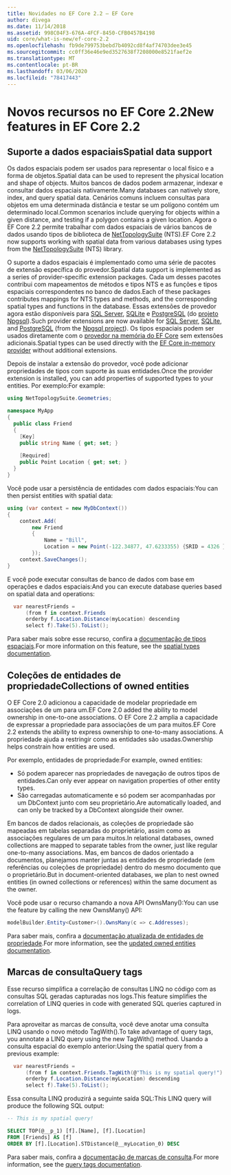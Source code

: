 ```yaml
---
title: Novidades no EF Core 2.2 – EF Core
author: divega
ms.date: 11/14/2018
ms.assetid: 998C04F3-676A-4FCF-8450-CFB0457B4198
uid: core/what-is-new/ef-core-2.2
ms.openlocfilehash: fb9de799753bebd7b4092cd8f4af74703dee3e45
ms.sourcegitcommit: cc0ff36e46e9ed3527638f7208000e8521faef2e
ms.translationtype: MT
ms.contentlocale: pt-BR
ms.lasthandoff: 03/06/2020
ms.locfileid: "78417443"
---
```

# <a name="new-features-in-ef-core-22"></a><span data-ttu-id="d43a9-102">Novos recursos no EF Core 2.2</span><span class="sxs-lookup"><span data-stu-id="d43a9-102">New features in EF Core 2.2</span></span>

## <a name="spatial-data-support"></a><span data-ttu-id="d43a9-103">Suporte a dados espaciais</span><span class="sxs-lookup"><span data-stu-id="d43a9-103">Spatial data support</span></span>

<span data-ttu-id="d43a9-104">Os dados espaciais podem ser usados para representar o local físico e a forma de objetos.</span><span class="sxs-lookup"><span data-stu-id="d43a9-104">Spatial data can be used to represent the physical location and shape of objects.</span></span>
<span data-ttu-id="d43a9-105">Muitos bancos de dados podem armazenar, indexar e consultar dados espaciais nativamente.</span><span class="sxs-lookup"><span data-stu-id="d43a9-105">Many databases can natively store, index, and query spatial data.</span></span>
<span data-ttu-id="d43a9-106">Cenários comuns incluem consultas para objetos em uma determinada distância e testar se um polígono contém um determinado local.</span><span class="sxs-lookup"><span data-stu-id="d43a9-106">Common scenarios include querying for objects within a given distance, and testing if a polygon contains a given location.</span></span>
<span data-ttu-id="d43a9-107">Agora o EF Core 2.2 permite trabalhar com dados espaciais de vários bancos de dados usando tipos de biblioteca de [NetTopologySuite](https://github.com/NetTopologySuite/NetTopologySuite) (NTS).</span><span class="sxs-lookup"><span data-stu-id="d43a9-107">EF Core 2.2 now supports working with spatial data from various databases using types from the [NetTopologySuite](https://github.com/NetTopologySuite/NetTopologySuite) (NTS) library.</span></span>

<span data-ttu-id="d43a9-108">O suporte a dados espaciais é implementado como uma série de pacotes de extensão específica do provedor.</span><span class="sxs-lookup"><span data-stu-id="d43a9-108">Spatial data support is implemented as a series of provider-specific extension packages.</span></span>
<span data-ttu-id="d43a9-109">Cada um desses pacotes contribui com mapeamentos de métodos e tipos NTS e as funções e tipos espaciais correspondentes no banco de dados.</span><span class="sxs-lookup"><span data-stu-id="d43a9-109">Each of these packages contributes mappings for NTS types and methods, and the corresponding spatial types and functions in the database.</span></span>
<span data-ttu-id="d43a9-110">Essas extensões de provedor agora estão disponíveis para [SQL Server](https://www.nuget.org/packages/Microsoft.EntityFrameworkCore.SqlServer.NetTopologySuite/), [SQLite](https://www.nuget.org/packages/Microsoft.EntityFrameworkCore.Sqlite.NetTopologySuite/) e [PostgreSQL](https://www.nuget.org/packages/Npgsql.EntityFrameworkCore.PostgreSQL.NetTopologySuite/) (do [projeto Npgsql](https://www.npgsql.org/)).</span><span class="sxs-lookup"><span data-stu-id="d43a9-110">Such provider extensions are now available for [SQL Server](https://www.nuget.org/packages/Microsoft.EntityFrameworkCore.SqlServer.NetTopologySuite/), [SQLite](https://www.nuget.org/packages/Microsoft.EntityFrameworkCore.Sqlite.NetTopologySuite/), and [PostgreSQL](https://www.nuget.org/packages/Npgsql.EntityFrameworkCore.PostgreSQL.NetTopologySuite/) (from the [Npgsql project](https://www.npgsql.org/)).</span></span>
<span data-ttu-id="d43a9-111">Os tipos espaciais podem ser usados diretamente com o [provedor na memória do EF Core](xref:core/providers/in-memory/index) sem extensões adicionais.</span><span class="sxs-lookup"><span data-stu-id="d43a9-111">Spatial types can be used directly with the [EF Core in-memory provider](xref:core/providers/in-memory/index) without additional extensions.</span></span>

<span data-ttu-id="d43a9-112">Depois de instalar a extensão do provedor, você pode adicionar propriedades de tipos com suporte às suas entidades.</span><span class="sxs-lookup"><span data-stu-id="d43a9-112">Once the provider extension is installed, you can add properties of supported types to your entities.</span></span> <span data-ttu-id="d43a9-113">Por exemplo:</span><span class="sxs-lookup"><span data-stu-id="d43a9-113">For example:</span></span>

``` csharp
using NetTopologySuite.Geometries;

namespace MyApp
{
  public class Friend
  {
    [Key]
    public string Name { get; set; }
  
    [Required]
    public Point Location { get; set; }
  }
}
```

<span data-ttu-id="d43a9-114">Você pode usar a persistência de entidades com dados espaciais:</span><span class="sxs-lookup"><span data-stu-id="d43a9-114">You can then persist entities with spatial data:</span></span>

``` csharp
using (var context = new MyDbContext())
{
    context.Add(
        new Friend
        {
            Name = "Bill",
            Location = new Point(-122.34877, 47.6233355) {SRID = 4326 }
        });
    context.SaveChanges();
}
```

<span data-ttu-id="d43a9-115">E você pode executar consultas de banco de dados com base em operações e dados espaciais:</span><span class="sxs-lookup"><span data-stu-id="d43a9-115">And you can execute database queries based on spatial data and operations:</span></span>

``` csharp
  var nearestFriends =
      (from f in context.Friends
      orderby f.Location.Distance(myLocation) descending
      select f).Take(5).ToList();
```

<span data-ttu-id="d43a9-116">Para saber mais sobre esse recurso, confira a [documentação de tipos espaciais](xref:core/modeling/spatial).</span><span class="sxs-lookup"><span data-stu-id="d43a9-116">For more information on this feature, see the [spatial types documentation](xref:core/modeling/spatial).</span></span>

## <a name="collections-of-owned-entities"></a><span data-ttu-id="d43a9-117">Coleções de entidades de propriedade</span><span class="sxs-lookup"><span data-stu-id="d43a9-117">Collections of owned entities</span></span>

<span data-ttu-id="d43a9-118">O EF Core 2.0 adicionou a capacidade de modelar propriedade em associações de um para um.</span><span class="sxs-lookup"><span data-stu-id="d43a9-118">EF Core 2.0 added the ability to model ownership in one-to-one associations.</span></span>
<span data-ttu-id="d43a9-119">O EF Core 2.2 amplia a capacidade de expressar a propriedade para associações de um para muitos.</span><span class="sxs-lookup"><span data-stu-id="d43a9-119">EF Core 2.2 extends the ability to express ownership to one-to-many associations.</span></span>
<span data-ttu-id="d43a9-120">A propriedade ajuda a restringir como as entidades são usadas.</span><span class="sxs-lookup"><span data-stu-id="d43a9-120">Ownership helps constrain how entities are used.</span></span>

<span data-ttu-id="d43a9-121">Por exemplo, entidades de propriedade:</span><span class="sxs-lookup"><span data-stu-id="d43a9-121">For example, owned entities:</span></span>

- <span data-ttu-id="d43a9-122">Só podem aparecer nas propriedades de navegação de outros tipos de entidades.</span><span class="sxs-lookup"><span data-stu-id="d43a9-122">Can only ever appear on navigation properties of other entity types.</span></span>
- <span data-ttu-id="d43a9-123">São carregadas automaticamente e só podem ser acompanhadas por um DbContext junto com seu proprietário.</span><span class="sxs-lookup"><span data-stu-id="d43a9-123">Are automatically loaded, and can only be tracked by a DbContext alongside their owner.</span></span>

<span data-ttu-id="d43a9-124">Em bancos de dados relacionais, as coleções de propriedade são mapeadas em tabelas separadas do proprietário, assim como as associações regulares de um para muitos.</span><span class="sxs-lookup"><span data-stu-id="d43a9-124">In relational databases, owned collections are mapped to separate tables from the owner, just like regular one-to-many associations.</span></span>
<span data-ttu-id="d43a9-125">Mas, em bancos de dados orientado a documentos, planejamos manter juntas as entidades de propriedade (em referências ou coleções de propriedade) dentro do mesmo documento que o proprietário.</span><span class="sxs-lookup"><span data-stu-id="d43a9-125">But in document-oriented databases, we plan to nest owned entities (in owned collections or references) within the same document as the owner.</span></span>

<span data-ttu-id="d43a9-126">Você pode usar o recurso chamando a nova API OwnsMany():</span><span class="sxs-lookup"><span data-stu-id="d43a9-126">You can use the feature by calling the new OwnsMany() API:</span></span>

``` csharp
modelBuilder.Entity<Customer>().OwnsMany(c => c.Addresses);
```

<span data-ttu-id="d43a9-127">Para saber mais, confira a [documentação atualizada de entidades de propriedade](xref:core/modeling/owned-entities#collections-of-owned-types).</span><span class="sxs-lookup"><span data-stu-id="d43a9-127">For more information, see the [updated owned entities documentation](xref:core/modeling/owned-entities#collections-of-owned-types).</span></span>

## <a name="query-tags"></a><span data-ttu-id="d43a9-128">Marcas de consulta</span><span class="sxs-lookup"><span data-stu-id="d43a9-128">Query tags</span></span>

<span data-ttu-id="d43a9-129">Esse recurso simplifica a correlação de consultas LINQ no código com as consultas SQL geradas capturadas nos logs.</span><span class="sxs-lookup"><span data-stu-id="d43a9-129">This feature simplifies the correlation of LINQ queries in code with generated SQL queries captured in logs.</span></span>

<span data-ttu-id="d43a9-130">Para aproveitar as marcas de consulta, você deve anotar uma consulta LINQ usando o novo método TagWith().</span><span class="sxs-lookup"><span data-stu-id="d43a9-130">To take advantage of query tags, you annotate a LINQ query using the new TagWith() method.</span></span>
<span data-ttu-id="d43a9-131">Usando a consulta espacial do exemplo anterior:</span><span class="sxs-lookup"><span data-stu-id="d43a9-131">Using the spatial query from a previous example:</span></span>

``` csharp
  var nearestFriends =
      (from f in context.Friends.TagWith(@"This is my spatial query!")
      orderby f.Location.Distance(myLocation) descending
      select f).Take(5).ToList();
```

<span data-ttu-id="d43a9-132">Essa consulta LINQ produzirá a seguinte saída SQL:</span><span class="sxs-lookup"><span data-stu-id="d43a9-132">This LINQ query will produce the following SQL output:</span></span>

``` sql
-- This is my spatial query!

SELECT TOP(@__p_1) [f].[Name], [f].[Location]
FROM [Friends] AS [f]
ORDER BY [f].[Location].STDistance(@__myLocation_0) DESC
```

<span data-ttu-id="d43a9-133">Para saber mais, confira a [documentação de marcas de consulta](xref:core/querying/tags).</span><span class="sxs-lookup"><span data-stu-id="d43a9-133">For more information, see the [query tags documentation](xref:core/querying/tags).</span></span>
